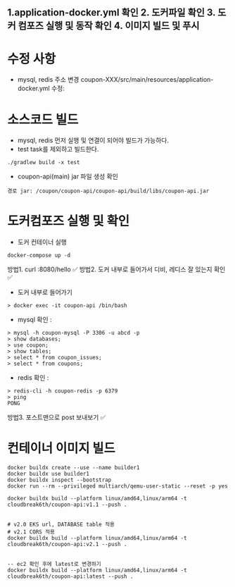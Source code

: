 1.application-docker.yml 확인
2. 도커파일 확인
3. 도커 컴포즈 실행 및 동작 확인
4. 이미지 빌드 및 푸시
---------------------------
# 수정 사항
- mysql, redis 주소 변경 coupon-XXX/src/main/resources/application-docker.yml 수정: 

# 소스코드 빌드 
- mysql, redis 먼저 실행 및 연결이 되어야 빌드가 가능하다.
- test task를 제외하고 빌드한다. 
```
./gradlew build -x test
```

- coupon-api(main) jar 파일 생성 확인 
```
경로 jar: /coupon/coupon-api/coupon-api/build/libs/coupon-api.jar 
```

# 도커컴포즈 실행 및 확인
- 도커 컨테이너 실행
```
docker-compose up -d
```

방법1. curl <url>:8080/hello ✅ 
방법2. 도커 내부로 들어가서 디비, 레디스 잘 있는지 확인 ✅
- 도커 내부로 들어가기 
```
> docker exec -it coupon-api /bin/bash
```

- mysql 확인 :
```
> mysql -h coupon-mysql -P 3306 -u abcd -p
> show databases;
> use coupon;
> show tables;
> select * from coupon_issues;
> select * from coupons;
```

- redis 확인 :
```
> redis-cli -h coupon-redis -p 6379 
> ping
PONG 
```

방법3. 포스트맨으로 post 보내보기 ✅


# 컨테이너 이미지 빌드
````
docker buildx create --use --name builder1
docker buildx use builder1
docker buildx inspect --bootstrap
docker run --rm --privileged multiarch/qemu-user-static --reset -p yes

docker buildx build --platform linux/amd64,linux/arm64 -t cloudbreak6th/coupon-api:v1.1 --push .


# v2.0 EKS url, DATABASE table 적용 
# v2.1 CORS 적용 
docker buildx build --platform linux/amd64,linux/arm64 -t cloudbreak6th/coupon-api:v2.1 --push .


-- ec2 확인 후에 latest로 변경하기 
docker buildx build --platform linux/amd64,linux/arm64 -t cloudbreak6th/coupon-api:latest --push .

````
